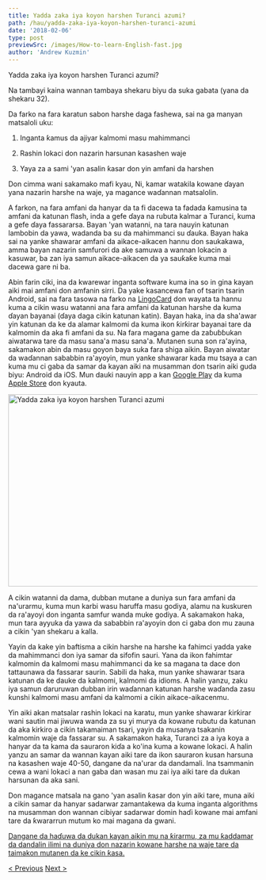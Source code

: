 ```yaml
---
title: Yadda zaka iya koyon harshen Turanci azumi?
path: /hau/yadda-zaka-iya-koyon-harshen-turanci-azumi
date: '2018-02-06'
type: post
previewSrc: /images/How-to-learn-English-fast.jpg
author: 'Andrew Kuzmin'
---
```


Yadda zaka iya koyon harshen Turanci azumi?

Na tambayi kaina wannan tambaya shekaru biyu da suka gabata (yana da shekaru 32).

Da farko na fara karatun sabon harshe daga fashewa, sai na ga manyan matsaloli uku:

1. Inganta ƙamus da ajiyar kalmomi masu mahimmanci

2. Rashin lokaci don nazarin harsunan kasashen waje

3. Yaya za a sami 'yan asalin ƙasar don yin amfani da harshen

Don cimma wani sakamako mafi kyau, Ni, kamar watakila kowane ɗayan yana nazarin harshe na waje, ya magance waɗannan matsalolin.

A farkon, na fara amfani da hanyar da ta fi dacewa ta fadada ƙamusina ta amfani da katunan flash, inda a gefe ɗaya na rubuta kalmar a Turanci, kuma a gefe ɗaya fassararsa. Bayan 'yan watanni, na tara nauyin katunan lambobin da yawa, wadanda ba su da mahimmanci su ɗauka. Bayan haka sai na yanke shawarar amfani da aikace-aikacen hannu don saukakawa, amma bayan nazarin samfurori da ake samuwa a wannan lokacin a kasuwar, ba zan iya samun aikace-aikacen da ya sauƙaƙe kuma mai dacewa gare ni ba.

Abin farin ciki, ina da kwarewar inganta software kuma ina so in gina kayan aiki mai amfani don amfanin sirri. Da yake kasancewa fan of tsarin tsarin Android, sai na fara tasowa na farko na <a href="https://hau.lingocard.com/#free-mobile-app">LingoCard</a> don wayata ta hannu kuma a cikin wasu watanni ana fara amfani da katunan harshe da kuma ɗayan bayanai (ɗaya daga cikin katunan katin). Bayan haka, ina da sha'awar yin katunan da ke da alamar kalmomi da kuma ikon ƙirƙirar bayanai tare da kalmomin da aka fi amfani da su. Na fara magana game da zaɓuɓɓukan aiwatarwa tare da masu sana'a masu sana'a. Mutanen suna son ra'ayina, sakamakon abin da masu goyon baya suka fara shiga aikin. Bayan aiwatar da waɗannan sababbin ra'ayoyin, mun yanke shawarar kada mu tsaya a can kuma mu ci gaba da samar da kayan aiki na musamman don tsarin aiki guda biyu: Android da iOS. Mun dauki nauyin app a kan <a href="https://play.google.com/store/apps/details?id=com.lingocard.lingocard">Google Play</a> da kuma <a href="https://itunes.apple.com/us/app/lingocard/id1217076835?mt=8">Apple Store</a> don kyauta.

<img class="aligncenter wp-image-5587" src="../images/2018/01/LigoCard-App-small.png" alt="Yadda zaka iya koyon harshen Turanci azumi" width="973" height="388" />

A cikin watanni da dama, dubban mutane a duniya sun fara amfani da na'urarmu, kuma mun karbi wasu haruffa masu godiya, alamu na kuskuren da ra'ayoyi don inganta samfur wanda muke godiya. A sakamakon haka, mun tara ayyuka da yawa da sababbin ra'ayoyin don ci gaba don mu zauna a cikin 'yan shekaru a kalla.

Yayin da kake yin baftisma a cikin harshe na harshe ka fahimci yadda yake da mahimmanci don iya samar da sifofin sauri. Yana da ikon fahimtar kalmomin da kalmomi masu mahimmanci da ke sa magana ta dace don tattaunawa da fassarar saurin. Sabili da haka, mun yanke shawarar tsara katunan da ke dauke da kalmomi, kalmomi da idioms. A halin yanzu, zaku iya samun daruruwan dubban irin waɗannan katunan harshe waɗanda zasu ƙunshi kalmomi masu amfani da kalmomi a cikin aikace-aikacenmu.

Yin aiki akan matsalar rashin lokaci na karatu, mun yanke shawarar ƙirƙirar wani sautin mai jiwuwa wanda za su yi murya da kowane rubutu da katunan da aka kirkiro a cikin takamaiman tsari, yayin da musanya tsakanin kalmomin waje da fassarar su. A sakamakon haka, Turanci za a iya koya a hanyar da ta kama da sauraron kiɗa a ko'ina kuma a kowane lokaci. A halin yanzu an samar da wannan kayan aiki tare da ikon sauraron kusan harsuna na kasashen waje 40-50, dangane da na'urar da dandamali. Ina tsammanin cewa a wani lokaci a nan gaba dan wasan mu zai iya aiki tare da dukan harsunan da aka sani.

Don magance matsala na gano 'yan asalin ƙasar don yin aiki tare, muna aiki a cikin samar da hanyar sadarwar zamantakewa da kuma inganta algorithms na musamman don wannan cibiyar sadarwar domin haɗi kowane mai amfani tare da ƙwararrun mutum ko mai magana da gwani.

<a href="https://hau.lingocard.com/platform/">Dangane da haɗuwa da dukan kayan aikin mu na ƙirarmu, za mu ƙaddamar da dandalin ilimi na duniya don nazarin kowane harshe na waje tare da taimakon mutanen da ke cikin ƙasa.</a>

<a href="/hau/masu-magana-da-harshe-don-yin-amfani-da-harshe">< Previous</a> <a href="/hau/katunan-harshe">Next ></a>
